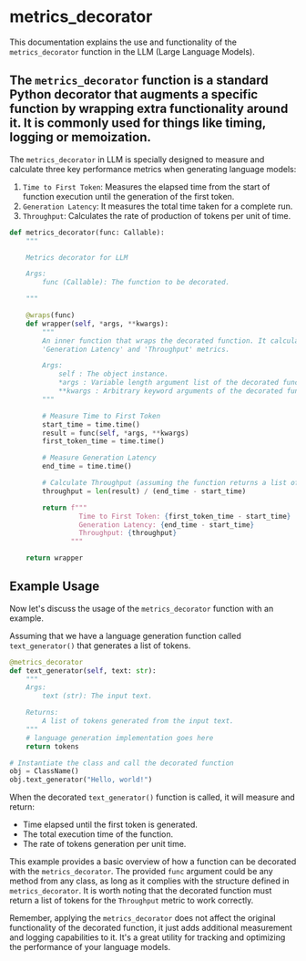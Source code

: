 # metrics_decorator

This documentation explains the use and functionality of the `metrics_decorator` function in the LLM (Large Language Models). 

The `metrics_decorator` function is a standard Python decorator that augments a specific function by wrapping extra functionality around it. It is commonly used for things like timing, logging or memoization. 
-- 
The `metrics_decorator` in LLM is specially designed to measure and calculate three key performance metrics when generating language models:

1. `Time to First Token`: Measures the elapsed time from the start of function execution until the generation of the first token. 
2. `Generation Latency`: It measures the total time taken for a complete run.
3. `Throughput`: Calculates the rate of production of tokens per unit of time.

```python
def metrics_decorator(func: Callable):
    """

    Metrics decorator for LLM

    Args:
        func (Callable): The function to be decorated.

    """

    @wraps(func)
    def wrapper(self, *args, **kwargs):
        """
        An inner function that wraps the decorated function. It calculates 'Time to First Token',
        'Generation Latency' and 'Throughput' metrics.

        Args:
            self : The object instance.
            *args : Variable length argument list of the decorated function.
            **kwargs : Arbitrary keyword arguments of the decorated function.
        """

        # Measure Time to First Token
        start_time = time.time()
        result = func(self, *args, **kwargs)
        first_token_time = time.time()

        # Measure Generation Latency
        end_time = time.time()

        # Calculate Throughput (assuming the function returns a list of tokens)
        throughput = len(result) / (end_time - start_time)

        return f"""
                 Time to First Token: {first_token_time - start_time}
                 Generation Latency: {end_time - start_time}
                 Throughput: {throughput}
               """

    return wrapper
```
## Example Usage
Now let's discuss the usage of the `metrics_decorator` function with an example.

Assuming that we have a language generation function called `text_generator()` that generates a list of tokens.

```python
@metrics_decorator
def text_generator(self, text: str):
    """
    Args:
        text (str): The input text.

    Returns:
        A list of tokens generated from the input text.
    """
    # language generation implementation goes here
    return tokens

# Instantiate the class and call the decorated function
obj = ClassName()
obj.text_generator("Hello, world!")
```

When the decorated `text_generator()` function is called, it will measure and return:

- Time elapsed until the first token is generated.
- The total execution time of the function.
- The rate of tokens generation per unit time.

This example provides a basic overview of how a function can be decorated with the `metrics_decorator`. The provided `func` argument could be any method from any class, as long as it complies with the structure defined in `metrics_decorator`. It is worth noting that the decorated function must return a list of tokens for the `Throughput` metric to work correctly.

Remember, applying the `metrics_decorator` does not affect the original functionality of the decorated function, it just adds additional measurement and logging capabilities to it. It's a great utility for tracking and optimizing the performance of your language models.
